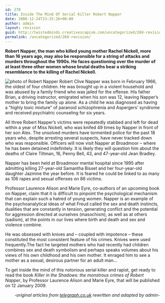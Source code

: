 ```yaml
---
id: 270
title: Inside The Mind Of Serial Killer Robert Napper
date: 2008-12-24T23:25:26+00:00
author: admin
layout: revision
guid: http://twistedminds.creativescapism.com/uncategorized/269-revision/
permalink: /uncategorized/269-revision/
---
```

<p class="dropcap-first">
  <strong>Robert Napper, the man who killed young mother Rachel Nickell, more than 16 years ago, may also be responsible for a string of attacks and murders throughout the 1990s. He faces questioning over the murder of at least three other women whose brutal deaths bear a striking resemblance to the killing of Rachel Nickell.</strong>
</p>

<img class="right" title="rapist Robert Napper" src="/img/post/robert_napper.jpg" alt="photo of Robert Napper" /> Robert Clive Napper was born in February 1966, the oldest of four children. He was brought up in a violent household and was abused by a family friend who was jailed for the offense. His father Brian, a driving instructor, emigrated when his son was 12, leaving Napper’s mother to bring the family up alone. As a child he was diagnosed as having a “highly toxic mixture” of paranoid schizophrenia and Aspergers’ syndrome and received psychiatric counseling for six years.

All three Robert Napper&#8217;s victims were repeatedly stabbed and left for dead within a year of Miss Nickell, who was knifed 49 times by Napper in front of her son Alex. The unsolved murders have tormented police for the past 18 years who, despite arresting several suspects, have never tracked down who was responsible. Officers will now visit Napper at Broadmoor &#8211; where he has been detained indefinitely. It is likely they will question him about the deaths of Claire Tiltman, 16, Penny Bell, 43, and 47-year-old Jean Bradley.

Napper has been held at Broadmoor mental hospital since 1995 after admitting killing 27-year-old Samantha Bisset and her four-year-old daughter Jazmine the year before. It is feared he could be linked to as many as 106 rapes and sexual offenses on 86 victims.

Professor Laurence Alison and Marie Eyre, co-authors of an upcoming book on Napper, claim that it is difficult to pinpoint the psychological mechanism that can explain such a hatred of young women. Napper is an example of the psychoanalytical ideas of what Freud called the sex and death instincts, dualities that are constantly in tension, generating conflict and the potential for aggression directed at ourselves (masochism), as well as at others (sadism), at the points in our lives where birth and death and sex and violence combine.

He was obsessed with knives and – coupled with impotence – these constituted the most consistent feature of his crimes. Knives were used frequently.The fact he targeted mothers who had recently had children combines sex and death symbolism and perhaps speaks volumes about his views of his own childhood and his own mother. It enraged him to see a mother as a sexual, desirous partner for an adult man&#8230;

To get inside the mind of this notorious serial killer and rapist, get ready to read the book _Killer in the Shadows: the monstrous crimes of Robert Napper_, by Professor Laurence Alison and Marie Eyre, that will be published on 12 January 2009.

<p style="text-align: right;">
  <em>-original articles from <a title="telegraph.co.uk" href="http://www.telegraph.co.uk">telegraph.co.uk</a> rewritten and adapted by admin-</em>
</p>